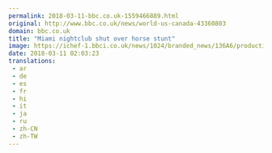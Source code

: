 ```yaml
---
permalink: 2018-03-11-bbc.co.uk-1559466889.html
original: http://www.bbc.co.uk/news/world-us-canada-43360803
domain: bbc.co.uk
title: "Miami nightclub shut over horse stunt"
image: https://ichef-1.bbci.co.uk/news/1024/branded_news/136A6/production/_100362597_horsemiami2.jpg
date: 2018-03-11 02:03:23
translations: 
 - ar
 - de
 - es
 - fr
 - hi
 - it
 - ja
 - ru
 - zh-CN
 - zh-TW
---
```


